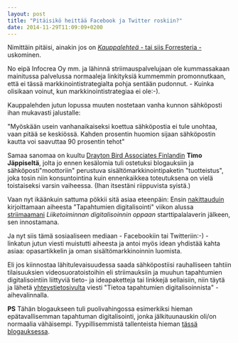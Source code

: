 ```yaml
---
layout: post
title: "Pitäisikö heittää Facebook ja Twitter roskiin?"
date: 2014-11-29T11:09:09+0200
---
```


Nimittäin pitäisi, ainakin jos on [*Kauppalehteä* - tai siis Forresteria -](http://www.kauppalehti.fi/etusivu/vihje+yrityksille+heita+facebook+ja+twitter+roskiin/201411709065) uskominen.<!--more-->

No eipä Infocrea Oy mm. ja lähinnä striimauspalvelujaan ole kummassakaan mainitussa palvelussa normaaleja linkityksiä kummemmin promonnutkaan, että ei tässä markkinointistrategialta pohja sentään pudonnut. - Kuinka olisikaan voinut, kun markkinointistrategiaa ei ole:-).

Kauppalehden jutun lopussa muuten nostetaan vanha kunnon sähköposti ihan mukavasti jalustalle:

"Myöskään usein vanhanaikaiseksi koettua sähköpostia ei tule unohtaa, vaan pitää se keskiössä. Kahden prosentin huomion sijaan sähköpostin kautta voi saavuttaa 90 prosentin tehot"

Samaa sanomaa on kuultu [Drayton Bird Associates Finlandin](http://www.draytonbird.fi/) **Timo Jäppiseltä**, jolta jo ennen kesälomia tuli ostetuksi blogauksiin ja sähköposti"moottoriin" perustuva sisältömarkkinointipaketin "tuotteistus", joka tosin niin konsuntointina kuin ennenkaikkea toteutuksena on vielä toistaiseksi varsin vaiheessa. (Ihan itsestäni riippuvista syistä.)

Vaan nyt ikäänkuin sattuma pökkii sitä asiaa eteenpäin: Ensin [nakittauduin](/blogi/2014/11/digitalisointi-antaa-tapahtumalle-uusia-ulottuvuuksia/) kirjoittamaan aiheesta "Tapahtumien digitalisointi" viikon alussa [striimaamani](https://new.livestream.com/ITstriimIT/bisnesdigiopas) *Liiketoiminnan digitalisoinnin oppaan* starttipalalaverin jälkeen, sen innostamana.

Ja nyt siis tämä sosiaaliseen mediaan - Facebookiin tai Twitteriin:-) - linkatun jutun viesti muistutti aiheesta ja antoi myös idean yhdistää kahta asiaa: opasartikkelin ja oman sisältömarkkinoinnin luomista.

Eli jos kiinnostaa lähitulevaisuudessa saada sähköpostiisi rauhalliseen tahtiin tilaisuuksien videosuoratoistoihin eli striimauksiin ja muuhun tapahtumien digitalisointiin liittyviä tieto- ja ideapaketteja tai linkkejä sellaisiin, niin täytä ja lähetä [yhteystietosivulta](http://www.infocrea.fi/yhteystiedot/) viesti "Tietoa tapahtumien digitalisoinnista" -aihevalinnalla.

**PS** Tähän blogaukseen tuli puolivahingossa esimerkiksi hieman epätavallisemman tapahtuman digitalisointi, jonka jälkituunauskin oli/on normaalia vähäisempi. Tyypillisemmistä tallenteista hieman [tässä blogauksessa](/blogi/2014/11/ambientia-upotti-hienosti-konferenssin/).